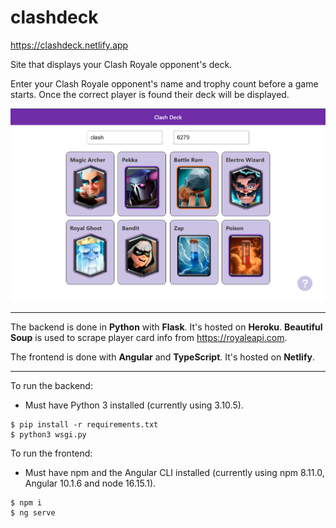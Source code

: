 # clashdeck

https://clashdeck.netlify.app

Site that displays your Clash Royale opponent's deck. 

Enter your Clash Royale opponent's name and trophy count before a game starts. Once the correct player is found their deck will be displayed.

![](screenshot.png)

---


The backend is done in **Python** with **Flask**. It's hosted on **Heroku**. **Beautiful Soup** is used to scrape player card info from https://royaleapi.com.

The frontend is done with **Angular** and **TypeScript**. It's hosted on **Netlify**.

---

To run the backend:
* Must have Python 3 installed (currently using 3.10.5).
```
$ pip install -r requirements.txt
$ python3 wsgi.py
```

To run the frontend:
* Must have npm and the Angular CLI installed (currently using npm 8.11.0, Angular 10.1.6 and node 16.15.1).
```
$ npm i
$ ng serve
```
